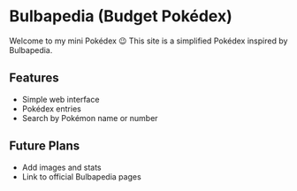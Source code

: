 # Bulbapedia (Budget Pokédex)
Welcome to my mini Pokédex 😉
This site is a simplified Pokédex inspired by Bulbapedia.  

## Features
- Simple web interface
- Pokédex entries
- Search by Pokémon name or number

## Future Plans
- Add images and stats
- Link to official Bulbapedia pages

